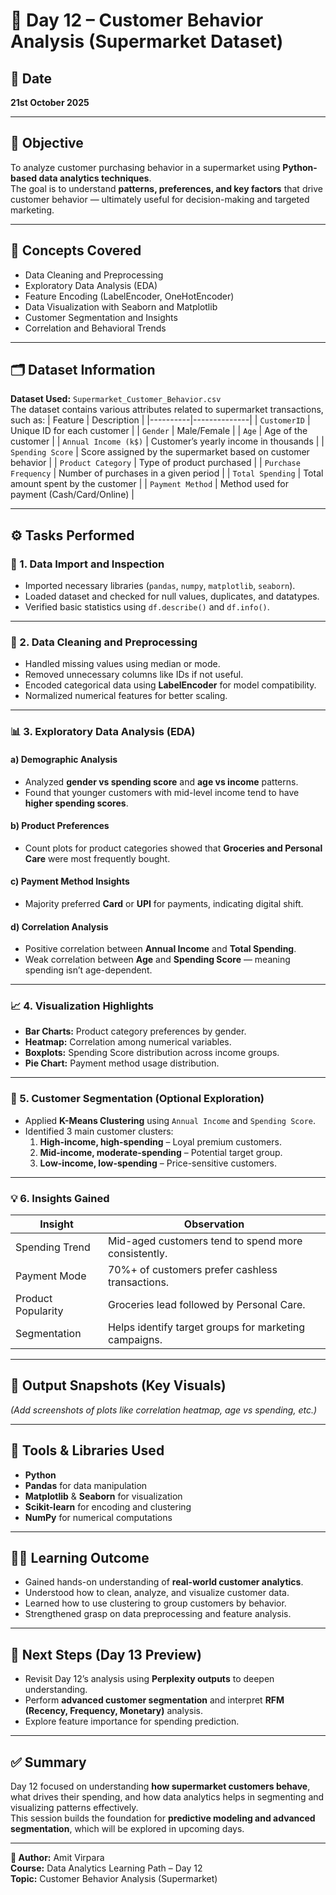 # 🧾 Day 12 – Customer Behavior Analysis (Supermarket Dataset)

## 📅 Date
**21st October 2025**

---

## 🎯 Objective
To analyze customer purchasing behavior in a supermarket using **Python-based data analytics techniques**.  
The goal is to understand **patterns, preferences, and key factors** that drive customer behavior — ultimately useful for decision-making and targeted marketing.

---

## 🧠 Concepts Covered
- Data Cleaning and Preprocessing  
- Exploratory Data Analysis (EDA)  
- Feature Encoding (LabelEncoder, OneHotEncoder)  
- Data Visualization with Seaborn and Matplotlib  
- Customer Segmentation and Insights  
- Correlation and Behavioral Trends  

---

## 🗂️ Dataset Information
**Dataset Used:** `Supermarket_Customer_Behavior.csv`  
The dataset contains various attributes related to supermarket transactions, such as:
| Feature | Description |
|----------|--------------|
| `CustomerID` | Unique ID for each customer |
| `Gender` | Male/Female |
| `Age` | Age of the customer |
| `Annual Income (k$)` | Customer’s yearly income in thousands |
| `Spending Score` | Score assigned by the supermarket based on customer behavior |
| `Product Category` | Type of product purchased |
| `Purchase Frequency` | Number of purchases in a given period |
| `Total Spending` | Total amount spent by the customer |
| `Payment Method` | Method used for payment (Cash/Card/Online) |

---

## ⚙️ Tasks Performed

### 🧩 1. Data Import and Inspection
- Imported necessary libraries (`pandas`, `numpy`, `matplotlib`, `seaborn`).
- Loaded dataset and checked for null values, duplicates, and datatypes.
- Verified basic statistics using `df.describe()` and `df.info()`.

---

### 🧹 2. Data Cleaning and Preprocessing
- Handled missing values using median or mode.
- Removed unnecessary columns like IDs if not useful.
- Encoded categorical data using **LabelEncoder** for model compatibility.
- Normalized numerical features for better scaling.

---

### 📊 3. Exploratory Data Analysis (EDA)
#### a) **Demographic Analysis**
- Analyzed **gender vs spending score** and **age vs income** patterns.
- Found that younger customers with mid-level income tend to have **higher spending scores**.

#### b) **Product Preferences**
- Count plots for product categories showed that **Groceries and Personal Care** were most frequently bought.

#### c) **Payment Method Insights**
- Majority preferred **Card** or **UPI** for payments, indicating digital shift.

#### d) **Correlation Analysis**
- Positive correlation between **Annual Income** and **Total Spending**.
- Weak correlation between **Age** and **Spending Score** — meaning spending isn’t age-dependent.

---

### 📈 4. Visualization Highlights
- **Bar Charts:** Product category preferences by gender.  
- **Heatmap:** Correlation among numerical variables.  
- **Boxplots:** Spending Score distribution across income groups.  
- **Pie Chart:** Payment method usage distribution.  

---

### 🤖 5. Customer Segmentation (Optional Exploration)
- Applied **K-Means Clustering** using `Annual Income` and `Spending Score`.
- Identified 3 main customer clusters:
  1. **High-income, high-spending** – Loyal premium customers.
  2. **Mid-income, moderate-spending** – Potential target group.
  3. **Low-income, low-spending** – Price-sensitive customers.

---

### 💡 6. Insights Gained
| Insight | Observation |
|----------|--------------|
| Spending Trend | Mid-aged customers tend to spend more consistently. |
| Payment Mode | 70%+ of customers prefer cashless transactions. |
| Product Popularity | Groceries lead followed by Personal Care. |
| Segmentation | Helps identify target groups for marketing campaigns. |

---

## 🧾 Output Snapshots (Key Visuals)
*(Add screenshots of plots like correlation heatmap, age vs spending, etc.)*

---

## 🧰 Tools & Libraries Used
- **Python**
- **Pandas** for data manipulation  
- **Matplotlib** & **Seaborn** for visualization  
- **Scikit-learn** for encoding and clustering  
- **NumPy** for numerical computations  

---

## 🧑‍💻 Learning Outcome
- Gained hands-on understanding of **real-world customer analytics**.
- Understood how to clean, analyze, and visualize customer data.
- Learned how to use clustering to group customers by behavior.
- Strengthened grasp on data preprocessing and feature analysis.

---

## 📅 Next Steps (Day 13 Preview)
- Revisit Day 12’s analysis using **Perplexity outputs** to deepen understanding.
- Perform **advanced customer segmentation** and interpret **RFM (Recency, Frequency, Monetary)** analysis.
- Explore feature importance for spending prediction.

---

## ✅ Summary
Day 12 focused on understanding **how supermarket customers behave**, what drives their spending, and how data analytics helps in segmenting and visualizing patterns effectively.  
This session builds the foundation for **predictive modeling and advanced segmentation**, which will be explored in upcoming days.

---

**📘 Author:** Amit Virpara  
**Course:** Data Analytics Learning Path – Day 12  
**Topic:** Customer Behavior Analysis (Supermarket)
